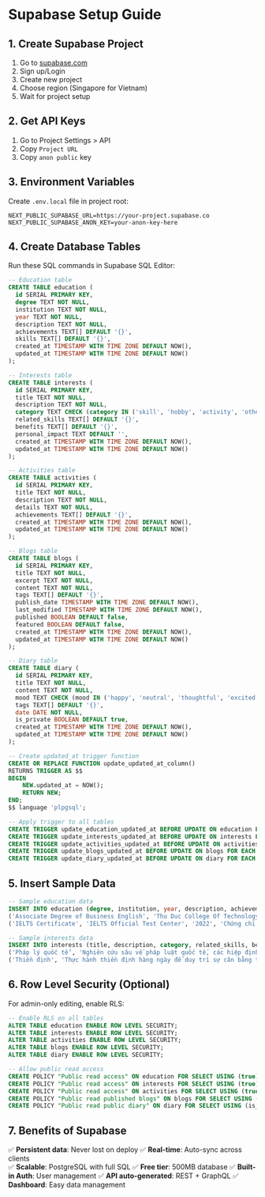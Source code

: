 # Supabase Setup Guide

## 1. Create Supabase Project
1. Go to [supabase.com](https://supabase.com)
2. Sign up/Login 
3. Create new project
4. Choose region (Singapore for Vietnam)
5. Wait for project setup

## 2. Get API Keys
1. Go to Project Settings > API
2. Copy `Project URL` 
3. Copy `anon public` key

## 3. Environment Variables
Create `.env.local` file in project root:
```env
NEXT_PUBLIC_SUPABASE_URL=https://your-project.supabase.co
NEXT_PUBLIC_SUPABASE_ANON_KEY=your-anon-key-here
```

## 4. Create Database Tables

Run these SQL commands in Supabase SQL Editor:

```sql
-- Education table
CREATE TABLE education (
  id SERIAL PRIMARY KEY,
  degree TEXT NOT NULL,
  institution TEXT NOT NULL,
  year TEXT NOT NULL,
  description TEXT NOT NULL,
  achievements TEXT[] DEFAULT '{}',
  skills TEXT[] DEFAULT '{}',
  created_at TIMESTAMP WITH TIME ZONE DEFAULT NOW(),
  updated_at TIMESTAMP WITH TIME ZONE DEFAULT NOW()
);

-- Interests table  
CREATE TABLE interests (
  id SERIAL PRIMARY KEY,
  title TEXT NOT NULL,
  description TEXT NOT NULL,
  category TEXT CHECK (category IN ('skill', 'hobby', 'activity', 'other')) DEFAULT 'other',
  related_skills TEXT[] DEFAULT '{}',
  benefits TEXT[] DEFAULT '{}',
  personal_impact TEXT DEFAULT '',
  created_at TIMESTAMP WITH TIME ZONE DEFAULT NOW(),
  updated_at TIMESTAMP WITH TIME ZONE DEFAULT NOW()
);

-- Activities table
CREATE TABLE activities (
  id SERIAL PRIMARY KEY,
  title TEXT NOT NULL,
  description TEXT NOT NULL,
  details TEXT NOT NULL,
  achievements TEXT[] DEFAULT '{}',
  created_at TIMESTAMP WITH TIME ZONE DEFAULT NOW(),
  updated_at TIMESTAMP WITH TIME ZONE DEFAULT NOW()
);

-- Blogs table
CREATE TABLE blogs (
  id SERIAL PRIMARY KEY,
  title TEXT NOT NULL,
  excerpt TEXT NOT NULL,
  content TEXT NOT NULL,
  tags TEXT[] DEFAULT '{}',
  publish_date TIMESTAMP WITH TIME ZONE DEFAULT NOW(),
  last_modified TIMESTAMP WITH TIME ZONE DEFAULT NOW(),
  published BOOLEAN DEFAULT false,
  featured BOOLEAN DEFAULT false,
  created_at TIMESTAMP WITH TIME ZONE DEFAULT NOW(),
  updated_at TIMESTAMP WITH TIME ZONE DEFAULT NOW()
);

-- Diary table
CREATE TABLE diary (
  id SERIAL PRIMARY KEY,
  title TEXT NOT NULL,
  content TEXT NOT NULL,
  mood TEXT CHECK (mood IN ('happy', 'neutral', 'thoughtful', 'excited', 'calm')) DEFAULT 'neutral',
  tags TEXT[] DEFAULT '{}',
  date DATE NOT NULL,
  is_private BOOLEAN DEFAULT true,
  created_at TIMESTAMP WITH TIME ZONE DEFAULT NOW(),
  updated_at TIMESTAMP WITH TIME ZONE DEFAULT NOW()
);

-- Create updated_at trigger function
CREATE OR REPLACE FUNCTION update_updated_at_column()
RETURNS TRIGGER AS $$
BEGIN
    NEW.updated_at = NOW();
    RETURN NEW;
END;
$$ language 'plpgsql';

-- Apply trigger to all tables
CREATE TRIGGER update_education_updated_at BEFORE UPDATE ON education FOR EACH ROW EXECUTE FUNCTION update_updated_at_column();
CREATE TRIGGER update_interests_updated_at BEFORE UPDATE ON interests FOR EACH ROW EXECUTE FUNCTION update_updated_at_column();
CREATE TRIGGER update_activities_updated_at BEFORE UPDATE ON activities FOR EACH ROW EXECUTE FUNCTION update_updated_at_column();
CREATE TRIGGER update_blogs_updated_at BEFORE UPDATE ON blogs FOR EACH ROW EXECUTE FUNCTION update_updated_at_column();
CREATE TRIGGER update_diary_updated_at BEFORE UPDATE ON diary FOR EACH ROW EXECUTE FUNCTION update_updated_at_column();
```

## 5. Insert Sample Data

```sql
-- Sample education data
INSERT INTO education (degree, institution, year, description, achievements, skills) VALUES
('Associate Degree of Business English', 'Thu Duc College Of Technology', '2020-2022', 'Chuyên ngành Tiếng Anh Thương mại với focus vào giao tiếp kinh doanh quốc tế, đàm phán và dịch thuật chuyên ngành.', ARRAY['GPA: 3.8/4.0', 'Outstanding Student Award', 'English Communication Excellence'], ARRAY['Business English', 'Translation', 'International Business']),
('IELTS Certificate', 'IELTS Official Test Center', '2022', 'Chứng chỉ IELTS với band score cao, demonstrating proficiency in English for academic and professional purposes.', ARRAY['IELTS Band 7.5+', 'Speaking: 8.0', 'Writing: 7.5'], ARRAY['English Proficiency', 'Academic Writing', 'Professional Communication']);

-- Sample interests data
INSERT INTO interests (title, description, category, related_skills, benefits, personal_impact) VALUES
('Pháp lý quốc tế', 'Nghiên cứu sâu về pháp luật quốc tế, các hiệp định thương mại và xu hướng pháp lý mới.', 'skill', ARRAY['International Law', 'Commercial Law', 'Dispute Resolution'], ARRAY['Nâng cao kiến thức chuyên môn', 'Theo kịp xu hướng pháp lý toàn cầu'], 'Giúp tôi hiểu sâu hơn về môi trường pháp lý quốc tế.'),
('Thiền định', 'Thực hành thiền định hàng ngày để duy trì sự cân bằng trong cuộc sống và công việc.', 'hobby', ARRAY['Stress Management', 'Focus & Concentration'], ARRAY['Giảm stress', 'Tăng khả năng tập trung'], 'Thiền định giúp tôi maintain work-life balance.');
```

## 6. Row Level Security (Optional)
For admin-only editing, enable RLS:

```sql
-- Enable RLS on all tables
ALTER TABLE education ENABLE ROW LEVEL SECURITY;
ALTER TABLE interests ENABLE ROW LEVEL SECURITY;
ALTER TABLE activities ENABLE ROW LEVEL SECURITY;
ALTER TABLE blogs ENABLE ROW LEVEL SECURITY;
ALTER TABLE diary ENABLE ROW LEVEL SECURITY;

-- Allow public read access
CREATE POLICY "Public read access" ON education FOR SELECT USING (true);
CREATE POLICY "Public read access" ON interests FOR SELECT USING (true);
CREATE POLICY "Public read access" ON activities FOR SELECT USING (true);
CREATE POLICY "Public read published blogs" ON blogs FOR SELECT USING (published = true);
CREATE POLICY "Public read public diary" ON diary FOR SELECT USING (is_private = false);
```

## 7. Benefits of Supabase
✅ **Persistent data**: Never lost on deploy
✅ **Real-time**: Auto-sync across clients  
✅ **Scalable**: PostgreSQL with full SQL
✅ **Free tier**: 500MB database
✅ **Built-in Auth**: User management
✅ **API auto-generated**: REST + GraphQL
✅ **Dashboard**: Easy data management 